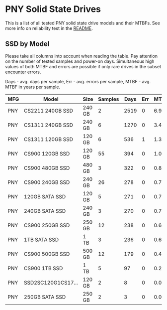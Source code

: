 PNY Solid State Drives
======================

This is a list of all tested PNY solid state drive models and their MTBFs. See
more info on reliability test in the [README](https://github.com/bsdhw/SMART).

SSD by Model
------------

Please take all columns into account when reading the table. Pay attention on the
number of tested samples and power-on days. Simultaneous high values of both MTBF
and errors are possible if only rare drives in the subset encounter errors.

Days - avg. days per sample,
Err  - avg. errors per sample,
MTBF - avg. MTBF in years per sample.

| MFG       | Model              | Size   | Samples | Days  | Err   | MTBF |
|-----------|--------------------|--------|---------|-------|-------|------|
| PNY       | CS2211 240GB SSD   | 240 GB | 2       | 2519  | 0     | 6.90   |
| PNY       | CS1311 240GB SSD   | 240 GB | 6       | 1270  | 0     | 3.48   |
| PNY       | CS1311 120GB SSD   | 120 GB | 6       | 536   | 1     | 1.31   |
| PNY       | CS900 120GB SSD    | 120 GB | 55      | 394   | 0     | 1.08   |
| PNY       | CS900 480GB SSD    | 480 GB | 3       | 322   | 0     | 0.88   |
| PNY       | CS900 240GB SSD    | 240 GB | 26      | 278   | 0     | 0.76   |
| PNY       | 120GB SATA SSD     | 120 GB | 5       | 271   | 0     | 0.74   |
| PNY       | 240GB SATA SSD     | 240 GB | 3       | 270   | 0     | 0.74   |
| PNY       | CS900 250GB SSD    | 250 GB | 12      | 238   | 0     | 0.65   |
| PNY       | 1TB SATA SSD       | 1 TB   | 3       | 236   | 0     | 0.65   |
| PNY       | CS900 500GB SSD    | 500 GB | 12      | 179   | 0     | 0.49   |
| PNY       | CS900 1TB SSD      | 1 TB   | 5       | 97    | 0     | 0.27   |
| PNY       | SSD2SC120G1CS17... | 120 GB | 2       | 8     | 0     | 0.02   |
| PNY       | 250GB SATA SSD     | 250 GB | 2       | 3     | 0     | 0.01   |
